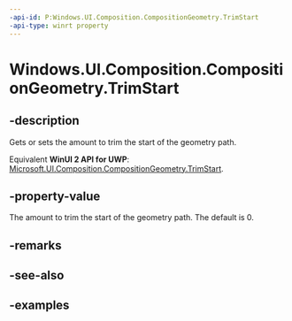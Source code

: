 ```yaml
---
-api-id: P:Windows.UI.Composition.CompositionGeometry.TrimStart
-api-type: winrt property
---
```


<!-- Property syntax.
public float TrimStart { get;  set; }
-->

# Windows.UI.Composition.CompositionGeometry.TrimStart

## -description

Gets or sets the amount to trim the start of the geometry path.

Equivalent **WinUI 2 API for UWP**: [Microsoft.UI.Composition.CompositionGeometry.TrimStart](/windows/winui/api/microsoft.ui.composition.compositiongeometry.trimstart).

## -property-value

The amount to trim the start of the geometry path. The default is 0.

## -remarks

## -see-also

## -examples

